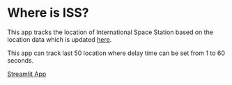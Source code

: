 # Where is ISS?

This app tracks the location of International Space Station based on the location data which is updated [here](http://api.open-notify.org/iss-now.json).

This app can track last 50 location where delay time can be set from 1 to 60 seconds. 

[Streamlit App](https://share.streamlit.io/shovitraj/whereisiss/main/app.py)